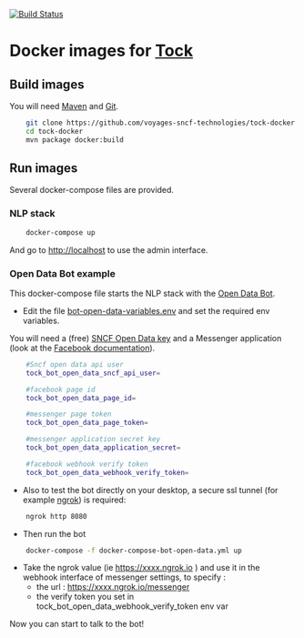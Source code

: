 [![Build Status](https://travis-ci.org/voyages-sncf-technologies/tock-docker.png)](https://travis-ci.org/voyages-sncf-technologies/tock-docker)

# Docker images for [Tock](https://github.com/voyages-sncf-technologies/tock)

## Build images

You will need [Maven](https://maven.apache.org/) and [Git](https://git-scm.com/).

```sh 
    git clone https://github.com/voyages-sncf-technologies/tock-docker.git
    cd tock-docker
    mvn package docker:build
```

## Run images

Several docker-compose files are provided.

### NLP stack

```sh 
    docker-compose up
``` 

And go to [http://localhost](http://localhost) to use the admin interface.

### Open Data Bot example

This docker-compose file starts the NLP stack with the [Open Data Bot](https://github.com/voyages-sncf-technologies/tock-bot-open-data). 

* Edit the file [bot-open-data-variables.env](https://github.com/voyages-sncf-technologies/tock-docker/blob/master/bot-open-data-variables.env) and set the required env variables.
 
You will need a (free) [SNCF Open Data key](https://data.sncf.com/) and a Messenger application (look at the [Facebook documentation](https://developers.facebook.com/docs/messenger-platform/guides/quick-start)). 

```sh 
    #Sncf open data api user
    tock_bot_open_data_sncf_api_user=

    #facebook page id
    tock_bot_open_data_page_id=

    #messenger page token
    tock_bot_open_data_page_token=

    #messenger application secret key
    tock_bot_open_data_application_secret=

    #facebook webhook verify token
    tock_bot_open_data_webhook_verify_token=
``` 

* Also to test the bot directly on your desktop, a secure ssl tunnel (for example [ngrok](https://ngrok.com/)) is required:

```sh 
    ngrok http 8080
``` 

* Then run the bot

```sh 
    docker-compose -f docker-compose-bot-open-data.yml up
``` 

* Take the ngrok value (ie  https://xxxx.ngrok.io ) and use it in the webhook interface of messenger settings, to specify :
   * the url : https://xxxx.ngrok.io/messenger
   * the verify token you set in tock_bot_open_data_webhook_verify_token env var

Now you can start to talk to the bot!